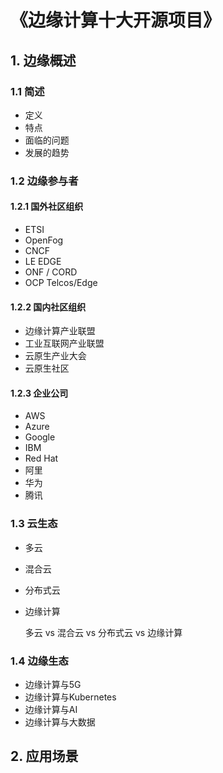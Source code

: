 # 《边缘计算十大开源项目》

## 

## 1.  边缘概述

### 1.1 简述

* 定义
* 特点
* 面临的问题
* 发展的趋势

### 1.2 边缘参与者

#### 1.2.1 国外社区组织

* ETSI
* OpenFog
* CNCF
* LE EDGE
* ONF / CORD
* OCP Telcos/Edge

#### 1.2.2 国内社区组织

* 边缘计算产业联盟
* 工业互联网产业联盟
* 云原生产业大会
* 云原生社区 

#### 1.2.3 企业公司

* AWS
* Azure
* Google
* IBM
* Red Hat
* 阿里
* 华为
* 腾讯

### 1.3 云生态

* 多云
* 混合云
* 分布式云
* 边缘计算

    多云 vs 混合云 vs 分布式云 vs 边缘计算

### 1.4 边缘生态

* 边缘计算与5G
* 边缘计算与Kubernetes
* 边缘计算与AI
* 边缘计算与大数据

## 2. 应用场景


